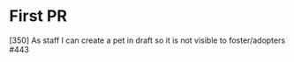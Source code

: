 # First PR

[350] As staff I can create a pet in draft
so it is not visible to foster/adopters #443

